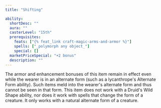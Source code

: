 ```yaml
---
title: "Shifting"

ability:
  shortDesc: ""
  aura: ""
  casterLevel: "15th"
  prerequisites:
    feats: ["{% feat_link craft-magic-arms-and-armor %}"]
    spells: ["_polymorph any object_"]
    special: []
  marketPriceSpecial: "+2 bonus"
  description: ""
---
```

The armor and enhancement bonuses of this item remain in effect even while the wearer is in an alternate form (such as a lycanthrope's Alternate Form ability). Such items meld into the wearer's alternate form and thus cannot be seen in that form. This item does not work with a Druid's Wild Shape ability, nor does it work with spells that change the form of a creature. It only works with a natural alternate form of a creature.

